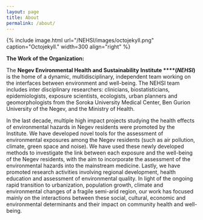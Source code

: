 ```yaml
---
layout: page
title: About
permalink: /about/
---
```


{% include image.html url="/NEHSI/images/octojekyll.png" caption="Octojekyll." width=300 align="right" %}

**The
Work of the Organization:**

The
**Negev Environmental Health and Sustainability** **Institute
****(**_**NEHSI**_**)**
is the home of a dynamic, multidisciplinary, independent team working
on the interfaces between environment and well-being. The NEHSI team
includes inter disciplinary researchers: clinicians,
biostatisticians, epidemiologists, exposure scientists, ecologists,
urban planners and geomorphologists from the Soroka University
Medical Center, Ben Gurion University of the Negev, and the Ministry
of Health.

In
the last decade, multiple high impact projects studying the health
effects of environmental hazards in Negev residents were promoted by
the Institute. We have developed novel tools for the assessment of
environmental exposures among the Negev residents (such as air
pollution, climate, green space and noise). We have used these newly
developed methods to investigate the link between each exposure and
the well-being of the Negev residents, with the aim to incorporate
the assessment of the environmental hazards into the mainstream
medicine. Lastly, we have promoted research activities involving
regional development, health education and assessment of
environmental quality. In light of the ongoing rapid transition to
urbanization, population growth, climate and environmental changes of
a fragile semi-arid region, our work has focused mainly on the
interactions between these social, cultural, economic and
environmental determinants and their impact on community health and
well-being.
